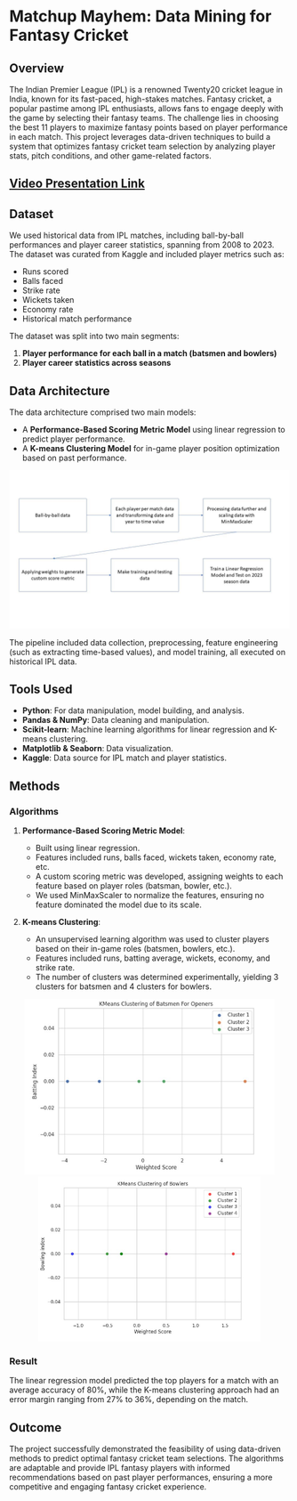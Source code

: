 # Matchup Mayhem: Data Mining for Fantasy Cricket

## Overview
The Indian Premier League (IPL) is a renowned Twenty20 cricket league in India, known for its fast-paced, high-stakes matches. Fantasy cricket, a popular pastime among IPL enthusiasts, allows fans to engage deeply with the game by selecting their fantasy teams. The challenge lies in choosing the best 11 players to maximize fantasy points based on player performance in each match. This project leverages data-driven techniques to build a system that optimizes fantasy cricket team selection by analyzing player stats, pitch conditions, and other game-related factors.

<h2><a href="https://youtu.be/1J1K0DyX1gI?si=E4q7pmGNNoxuihkx" target="_blank">Video Presentation Link</a></h2>

## Dataset
We used historical data from IPL matches, including ball-by-ball performances and player career statistics, spanning from 2008 to 2023. The dataset was curated from Kaggle and included player metrics such as:
- Runs scored
- Balls faced
- Strike rate
- Wickets taken
- Economy rate
- Historical match performance

The dataset was split into two main segments:
1. **Player performance for each ball in a match (batsmen and bowlers)**
2. **Player career statistics across seasons**

## Data Architecture
The data architecture comprised two main models:
- A **Performance-Based Scoring Metric Model** using linear regression to predict player performance.
- A **K-means Clustering Model** for in-game player position optimization based on past performance.

![Model Architecture](https://github.com/LaxmikantKabra/cricket-dream-team-prediction/blob/dea16f4a5c37e95d76121458313d594e13ee4f46/img1.jpg)

The pipeline included data collection, preprocessing, feature engineering (such as extracting time-based values), and model training, all executed on historical IPL data.

## Tools Used
- **Python**: For data manipulation, model building, and analysis.
- **Pandas & NumPy**: Data cleaning and manipulation.
- **Scikit-learn**: Machine learning algorithms for linear regression and K-means clustering.
- **Matplotlib & Seaborn**: Data visualization.
- **Kaggle**: Data source for IPL match and player statistics.

## Methods

### Algorithms
1. **Performance-Based Scoring Metric Model**:
   - Built using linear regression.
   - Features included runs, balls faced, wickets taken, economy rate, etc.
   - A custom scoring metric was developed, assigning weights to each feature based on player roles (batsman, bowler, etc.).
   - We used MinMaxScaler to normalize the features, ensuring no feature dominated the model due to its scale.

2. **K-means Clustering**:
   - An unsupervised learning algorithm was used to cluster players based on their in-game roles (batsmen, bowlers, etc.).
   - Features included runs, batting average, wickets, economy, and strike rate.
   - The number of clusters was determined experimentally, yielding 3 clusters for batsmen and 4 clusters for bowlers.
  
<p align="center">
  <img src="https://github.com/LaxmikantKabra/cricket-dream-team-prediction/blob/40dba413fb8397eadd6acd1ed1bd1e08e384a00a/batsmen_cluster.jpg" alt="Batsmen cluster" width="450"/>
  <img src="https://github.com/LaxmikantKabra/cricket-dream-team-prediction/blob/40dba413fb8397eadd6acd1ed1bd1e08e384a00a/bowler_cluster.jpg" alt="Bowler cluster" width="400"/>
</p>


### Result
The linear regression model predicted the top players for a match with an average accuracy of 80%, while the K-means clustering approach had an error margin ranging from 27% to 36%, depending on the match.

## Outcome
The project successfully demonstrated the feasibility of using data-driven methods to predict optimal fantasy cricket team selections. The algorithms are adaptable and provide IPL fantasy players with informed recommendations based on past player performances, ensuring a more competitive and engaging fantasy cricket experience.
